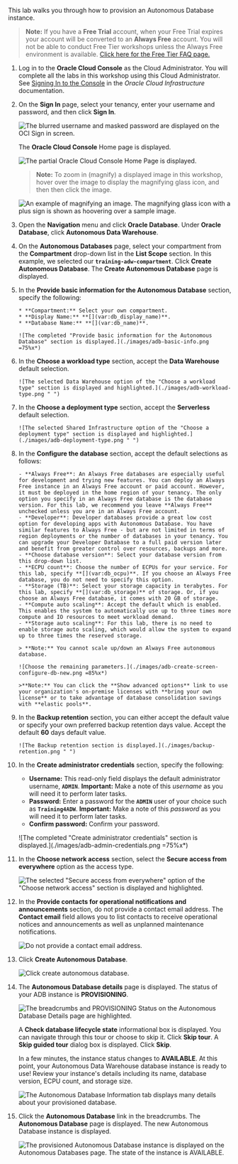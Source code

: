 <!--
    {
        "name":"Provision an ADB instance for Data Sharing/Data Lake workshops",
        "description":"Learn how to provision Autonomous Database using the OCI console.",
        "author":"Lauran K. Serhal, Consulting User Assistance Developer",
        "lastUpdated":"Lauran K. Serhal, January 2025"
    }
-->

This lab walks you through how to provision an Autonomous Database instance.

> **Note:** If you have a **Free Trial** account, when your Free Trial expires your account will be converted to an **Always Free** account. You will not be able to conduct Free Tier workshops unless the Always Free environment is available. [Click here for the Free Tier FAQ page.](https://www.oracle.com/cloud/free/faq.html)

1. Log in to the **Oracle Cloud Console** as the Cloud Administrator. You will complete all the labs in this workshop using this Cloud Administrator.
   See [Signing In to the Console](https://docs.cloud.oracle.com/en-us/iaas/Content/GSG/Tasks/signingin.htm) in the _Oracle Cloud Infrastructure_ documentation.

2. On the **Sign In** page, select your tenancy, enter your username and password, and then click **Sign In**.

   ![The blurred username and masked password are displayed on the OCI Sign in screen.](./images/sign-in.png " ")

   The **Oracle Cloud Console** Home page is displayed.

   ![The partial Oracle Cloud Console Home Page is displayed.](./images/oracle-cloud-console-home.png "Partial Oracle Cloud Console is displayed.")

   > **Note:** To zoom in (magnify) a displayed image in this workshop, hover over the image to display the magnifying glass icon, and then then click the image.

   ![An example of magnifying an image. The magnifying glass icon with a plus sign is shown as hoovering over a sample image.](./images/magnify-image.png "Click an image to magnify it.")

3. Open the **Navigation** menu and click **Oracle Database**. Under **Oracle Database**, click **Autonomous Data Warehouse**.

4. On the **Autonomous Databases** page, select your compartment from the **Compartment** drop-down list in the **List Scope** section. In this example, we selected our **`training-adw-compartment`**. Click **Create Autonomous Database**. The **Create Autonomous Database** page is displayed.

5. In the **Provide basic information for the Autonomous Database** section, specify the following:

       * **Compartment:** Select your own compartment.
       * **Display Name:** **[](var:db_display_name)**.
       * **Database Name:** **[](var:db_name)**.

       ![The completed "Provide basic information for the Autonomous Database" section is displayed.](./images/adb-basic-info.png =75%x*)

6. In the **Choose a workload type** section, accept the **Data Warehouse** default selection.

       ![The selected Data Warehouse option of the "Choose a workload type" section is displayed and highlighted.](./images/adb-workload-type.png " ")

7. In the **Choose a deployment type** section, accept the **Serverless** default selection.

       ![The selected Shared Infrastructure option of the "Choose a deployment type" section is displayed and highlighted.](./images/adb-deployment-type.png " ")

8. In the **Configure the database** section, accept the default selections as follows:

       - **Always Free**: An Always Free databases are especially useful for development and trying new features. You can deploy an Always Free instance in an Always Free account or paid account. However, it must be deployed in the home region of your tenancy. The only option you specify in an Always Free database is the database version. For this lab, we recommend you leave **Always Free** unchecked unless you are in an Always Free account.
       - **Developer**: Developer databases provide a great low cost option for developing apps with Autonomous Database. You have similar features to Always Free - but are not limited in terms of region deployments or the number of databases in your tenancy. You can upgrade your Developer Database to a full paid version later and benefit from greater control over resources, backups and more.
       - **Choose database version**: Select your database version from this drop-down list.
       - **ECPU count**: Choose the number of ECPUs for your service. For this lab, specify **[](var:db_ocpu)**. If you choose an Always Free database, you do not need to specify this option.
       - **Storage (TB)**: Select your storage capacity in terabytes. For this lab, specify **[](var:db_storage)** of storage. Or, if you choose an Always Free database, it comes with 20 GB of storage.
       - **Compute auto scaling**: Accept the default which is enabled. This enables the system to automatically use up to three times more compute and IO resources to meet workload demand.
       - **Storage auto scaling**: For this lab, there is no need to enable storage auto scaling, which would allow the system to expand up to three times the reserved storage.

       > **Note:** You cannot scale up/down an Always Free autonomous database.

       ![Choose the remaining parameters.](./images/adb-create-screen-configure-db-new.png =85%x*)

       >**Note:** You can click the **Show advanced options** link to use your organization's on-premise licenses with **bring your own license** or to take advantage of database consolidation savings with **elastic pools**.

9. In the **Backup retention** section, you can either accept the default value or specify your own preferred backup retention days value. Accept the default **60** days default value.

       ![The Backup retention section is displayed.](./images/backup-retention.png " ")

10. In the **Create administrator credentials** section, specify the following:

       * **Username:** This read-only field displays the default administrator username, **`ADMIN`**.
       **Important:** Make a note of this _username_ as you will need it to perform later tasks.
       * **Password:** Enter a password for the **`ADMIN`** user of your choice such as **`Training4ADW`**.
       **Important:** Make a note of this _password_ as you will need it to perform later tasks.
       * **Confirm password:** Confirm your password.

       ![The completed "Create administrator credentials" section is displayed.](./images/adb-admin-credentials.png =75%x*)

11. In the **Choose network access** section, select the **Secure access from everywhere** option as the access type.

       ![The selected "Secure access from everywhere" option of the "Choose network access" section is displayed and highlighted.](./images/adb-network-access.png " ")

12. In the **Provide contacts for operational notifications and announcements** section, do not provide a contact email address. The **Contact email** field allows you to list contacts to receive operational notices and announcements as well as unplanned maintenance notifications.

       ![Do not provide a contact email address.](images/adb-create-screen-contact-email.png "email")

13. Click __Create Autonomous Database__.

       ![Click create autonomous database.](./images/click-create-adb.png " ")

14. The **Autonomous Database details** page is displayed. The status of your ADB instance is **PROVISIONING**.

    ![The breadcrumbs and PROVISIONING Status on the Autonomous Database Details page are highlighted.](./images/adw-provisioning.png " ")

    A **Check database lifecycle state** informational box is displayed. You can navigate through this tour or choose to skip it. Click **Skip tour**. A **Skip guided tour** dialog box is displayed. Click **Skip**.

    In a few minutes, the instance status changes to **AVAILABLE**. At this point, your Autonomous Data Warehouse database instance is ready to use! Review your instance's details including its name, database version, ECPU count, and storage size.

    ![The Autonomous Database Information tab displays many details about your provisioned database.](./images/adb-provisioned.png " ")

15. Click the **Autonomous Database** link in the breadcrumbs. The **Autonomous Database** page is displayed. The new Autonomous Database instance is displayed.

    ![The provisioned Autonomous Database instance is displayed on the Autonomous Databases page. The state of the instance is AVAILABLE.](./images/adb-page.png " ")